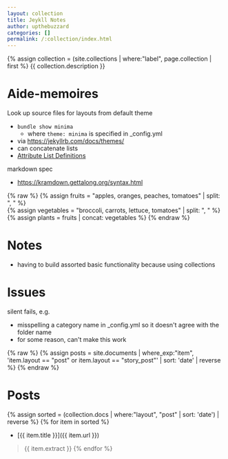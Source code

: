 ```yaml
---
layout: collection
title: Jeykll Notes
author: upthebuzzard
categories: []
permalink: /:collection/index.html
---
```

{% assign collection = (site.collections | where:"label", page.collection | first %}
{{ collection.description }}

# Aide-memoires
Look up source files for layouts from default theme
* ```bundle show minima```
   * where ```theme: minima``` is specified in \_config.yml
* via https://jekyllrb.com/docs/themes/
* can concatenate lists
* [Attribute List Definitions](https://kramdown.gettalong.org/syntax.html#attribute-list-definitions)

markdown spec
* https://kramdown.gettalong.org/syntax.html

{% raw %}
{% assign fruits = "apples, oranges, peaches, tomatoes" | split: ", " %}  
{% assign vegetables = "broccoli, carrots, lettuce, tomatoes" | split: ", " %}  
{% assign plants = fruits | concat: vegetables %}
{% endraw %}


# Notes

* having to build assorted basic functionality because using collections

# Issues
silent fails, e.g.
* misspelling a category name in \_config.yml so it doesn't agree with the folder name
* for some reason, can't make this work  

{% raw %}
    {% assign posts = site.documents | where_exp:"item", 'item.layout == "post" or item.layout == "story_post"' | sort: 'date' | reverse %}
{% endraw %}



# Posts
{% assign sorted = (collection.docs | where:"layout", "post" | sort: 'date') | reverse %}
{% for item in sorted %}
* [{{ item.title }}]({{ item.url }})
> {{ item.extract }}
{% endfor %}
